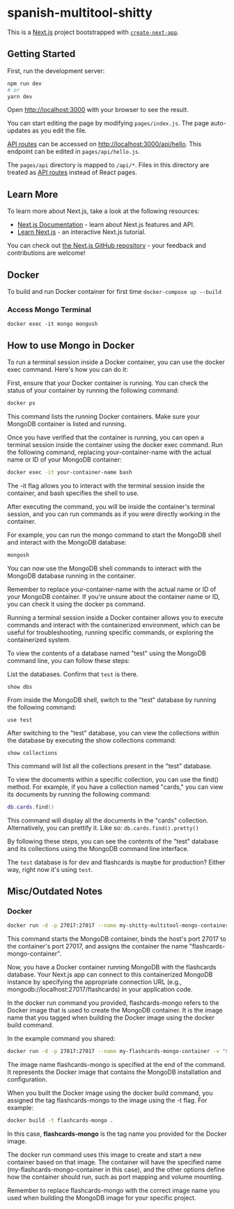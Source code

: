 # spanish-multitool-shitty
This is a [Next.js](https://nextjs.org/) project bootstrapped with [`create-next-app`](https://github.com/vercel/next.js/tree/canary/packages/create-next-app).

## Getting Started

First, run the development server:

```bash
npm run dev
# or
yarn dev
```

Open [http://localhost:3000](http://localhost:3000) with your browser to see the result.

You can start editing the page by modifying `pages/index.js`. The page auto-updates as you edit the file.

[API routes](https://nextjs.org/docs/api-routes/introduction) can be accessed on [http://localhost:3000/api/hello](http://localhost:3000/api/hello). This endpoint can be edited in `pages/api/hello.js`.

The `pages/api` directory is mapped to `/api/*`. Files in this directory are treated as [API routes](https://nextjs.org/docs/api-routes/introduction) instead of React pages.

## Learn More

To learn more about Next.js, take a look at the following resources:

- [Next.js Documentation](https://nextjs.org/docs) - learn about Next.js features and API.
- [Learn Next.js](https://nextjs.org/learn) - an interactive Next.js tutorial.

You can check out [the Next.js GitHub repository](https://github.com/vercel/next.js/) - your feedback and contributions are welcome!

## Docker
To build and run Docker container for first time ```docker-compose up --build```

### Access Mongo Terminal ###
```
docker exec -it mongo mongosh
```

## How to use Mongo in Docker

To run a terminal session inside a Docker container, you can use the docker exec command. Here's how you can do it:

First, ensure that your Docker container is running. You can check the status of your container by running the following command:


```bash
docker ps
```
This command lists the running Docker containers. Make sure your MongoDB container is listed and running.

Once you have verified that the container is running, you can open a terminal session inside the container using the docker exec command. Run the following command, replacing your-container-name with the actual name or ID of your MongoDB container:

```bash
docker exec -it your-container-name bash
```
The -it flag allows you to interact with the terminal session inside the container, and bash specifies the shell to use.

After executing the command, you will be inside the container's terminal session, and you can run commands as if you were directly working in the container.

For example, you can run the mongo command to start the MongoDB shell and interact with the MongoDB database:

```bash 
mongosh
```
You can now use the MongoDB shell commands to interact with the MongoDB database running in the container.

Remember to replace your-container-name with the actual name or ID of your MongoDB container. If you're unsure about the container name or ID, you can check it using the docker ps command.

Running a terminal session inside a Docker container allows you to execute commands and interact with the containerized environment, which can be useful for troubleshooting, running specific commands, or exploring the containerized system.

To view the contents of a database named "test" using the MongoDB command line, you can follow these steps:

List the databases. Confirm that `test` is there.
```
show dbs
```

From inside the MongoDB shell, switch to the "test" database by running the following command:


```
use test
```
After switching to the "test" database, you can view the collections within the database by executing the show collections command:


```
show collections
```
This command will list all the collections present in the "test" database.

To view the documents within a specific collection, you can use the find() method. For example, if you have a collection named "cards," you can view its documents by running the following command:


```lua
db.cards.find()
```
This command will display all the documents in the "cards" collection. Alternatively, you can prettify it. Like so: `db.cards.find().pretty()`

By following these steps, you can see the contents of the "test" database and its collections using the MongoDB command line interface.

The `test` database is for dev and flashcards is maybe for production? Either way, right now it's using `test`.

## Misc/Outdated Notes ##

### Docker ###
```bash
docker run -d -p 27017:27017 --name my-shitty-multitool-mongo-container -v "$(pwd)/database:/data/db" shitty-multitool-mongo
```

This command starts the MongoDB container, binds the host's port 27017 to the container's port 27017, and assigns the container the name "flashcards-mongo-container".  

Now, you have a Docker container running MongoDB with the flashcards database. Your Next.js app can connect to this containerized MongoDB instance by specifying the appropriate connection URL (e.g., mongodb://localhost:27017/flashcards) in your application code.  

In the docker run command you provided, flashcards-mongo refers to the Docker image that is used to create the MongoDB container. It is the image name that you tagged when building the Docker image using the docker build command.

In the example command you shared:

```bash
docker run -d -p 27017:27017 --name my-flashcards-mongo-container -v "$(pwd)/database:/data/db" flashcards-mongo
```
The image name flashcards-mongo is specified at the end of the command. It represents the Docker image that contains the MongoDB installation and configuration.

When you built the Docker image using the docker build command, you assigned the tag flashcards-mongo to the image using the -t flag. For example:

```bash
docker build -t flashcards-mongo .
```
In this case, **flashcards-mongo** is the tag name you provided for the Docker image.

The docker run command uses this image to create and start a new container based on that image. The container will have the specified name (my-flashcards-mongo-container in this case), and the other options define how the container should run, such as port mapping and volume mounting.

Remember to replace flashcards-mongo with the correct image name you used when building the MongoDB image for your specific project.  